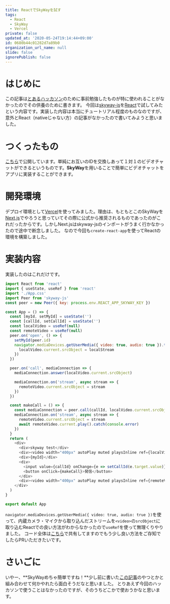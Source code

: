 ```yaml
---
title: ReactでSkyWayを試す
tags:
  - React
  - SkyWay
  - Vercel
private: false
updated_at: '2020-05-24T19:14:44+09:00'
id: 0680b44c01282d7a89b0
organization_url_name: null
slide: false
ignorePublish: false
---
```

# はじめに

この記事は[とあるハッカソン](https://hmcn.connpass.com/event/173233/)のために事前勉強したものが特に使われることがなかったのでその供養のために書きます。
今回は[skyway-js](https://webrtc.ecl.ntt.com/documents/javascript-sdk.html)を[React](https://ja.reactjs.org/)で試してみたという内容です。実装した内容は本当にチュートリアル程度のものなのですが、意外とReact（nativeじゃない方）の記事がなかったので書いてみようと思いました。

# つくったもの

[こちら](https://skyway-test.now.sh/)で公開しています。単純にお互いのIDを交換しあって１対１のビデオチャットができるというものです。**SkyWay**を用いることで簡単にビデオチャットをアプリに実装することができます。

# 開発環境

デプロイ環境として[Vercel](https://vercel.com/)を使ってみました。理由は、もともとこのSkyWayを[Next.js](https://nextjs.org/)でやろうと思っていてその際に公式から推奨されるものであったのがこれだったからです。しかしNext.jsはskyway-jsのインポートがうまく行かなかったので途中で断念しました。
なので今回も`create-react-app`を使ってReactの環境を構築しました。

# 実装内容

実装したのはこれだけです。

```javascript
import React from 'react'
import { useState, useRef } from 'react'
import './App.css'
import Peer from 'skyway-js'
const peer = new Peer({ key: process.env.REACT_APP_SKYWAY_KEY })

const App = () => {
  const [myId, setMyId] = useState('')
  const [callId, setCallId] = useState('')
  const localVideo = useRef(null)
  const remoteVideo = useRef(null)
  peer.on('open', () => {
    setMyId(peer.id)
    navigator.mediaDevices.getUserMedia({ video: true, audio: true }).then(localStream => {
      localVideo.current.srcObject = localStream
    })
  })

  peer.on('call', mediaConnection => {
    mediaConnection.answer(localVideo.current.srcObject)

    mediaConnection.on('stream', async stream => {
      remoteVideo.current.srcObject = stream
    })
  })

  const makeCall = () => {
    const mediaConnection = peer.call(callId, localVideo.current.srcObject)
    mediaConnection.on('stream', async stream => {
      remoteVideo.current.srcObject = stream
      await remoteVideo.current.play().catch(console.error)
    })
  }
  return (
    <div>
      <div>skyway test</div>
      <div><video width="400px" autoPlay muted playsInline ref={localVideo}></video></div>
      <div>{myId}</div>
      <div>
        <input value={callId} onChange={e => setCallId(e.target.value)}></input>
        <button onClick={makeCall}>発信</button>
      </div>
      <div><video width="400px" autoPlay muted playsInline ref={remoteVideo}></video></div>
    </div>
  )
}

export default App
```

`navigator.mediaDevices.getUserMedia({ video: true, audio: true })`を使って、内蔵カメラ・マイクから取り込んだストリームを`<video>`の`srcObject`に取り込むReactでの良い方法がわからなかったので`useRef`を使って無理くりやりました。
コード全体は[こちら](https://github.com/ufoo68/skyway-test)で共有してますのでもう少し良い方法をご存知でしたらPRいただきたいです。

# さいごに

いやー、**SkyWayめちゃ簡単ですね！**少し前に書いた[この記事](https://qiita.com/ufoo68/items/89304dd12b5ae466b49c)のやつとかと組み合わせて何かやれたら面白そうだなと思いました。
とりあえず今回のハッカソンで使うことはなかったのですが、そのうちどこかで使おうかなと思います。
